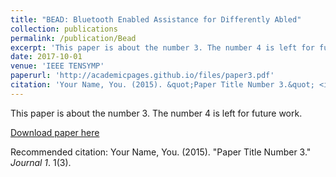 ```yaml
---
title: "BEAD: Bluetooth Enabled Assistance for Differently Abled"
collection: publications
permalink: /publication/Bead
excerpt: 'This paper is about the number 3. The number 4 is left for future work.'
date: 2017-10-01
venue: 'IEEE TENSYMP'
paperurl: 'http://academicpages.github.io/files/paper3.pdf'
citation: 'Your Name, You. (2015). &quot;Paper Title Number 3.&quot; <i>Journal 1</i>. 1(3).'
---
```

This paper is about the number 3. The number 4 is left for future work.

[Download paper here](http://academicpages.github.io/files/paper3.pdf)

Recommended citation: Your Name, You. (2015). "Paper Title Number 3." <i>Journal 1</i>. 1(3).
